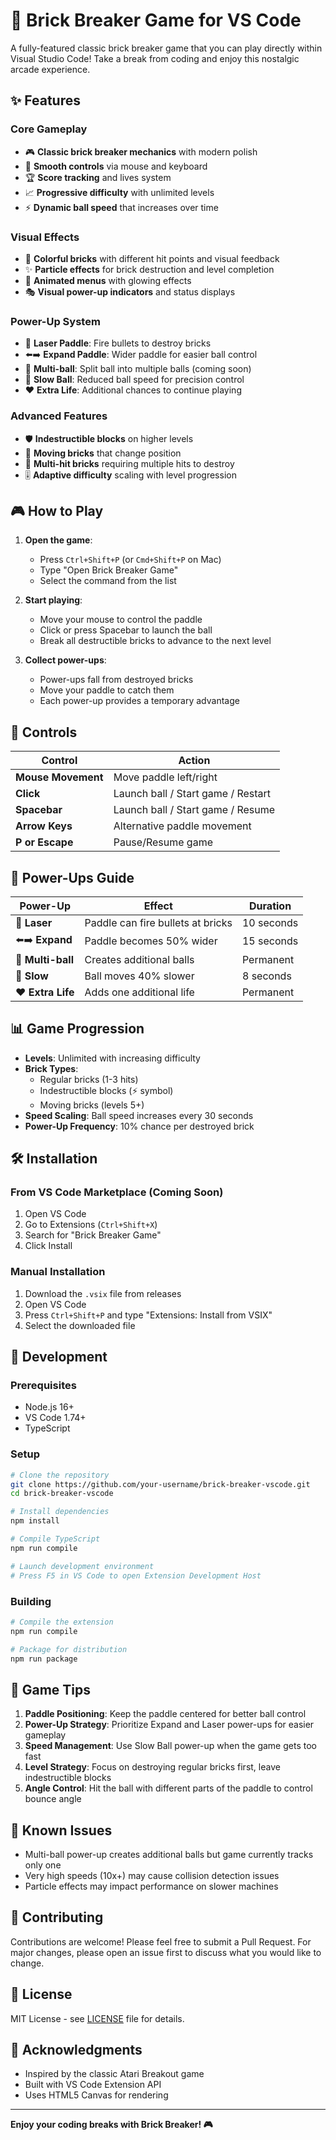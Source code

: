 # 🧱 Brick Breaker Game for VS Code

A fully-featured classic brick breaker game that you can play directly within Visual Studio Code! Take a break from coding and enjoy this nostalgic arcade experience.

## ✨ Features

### Core Gameplay
- 🎮 **Classic brick breaker mechanics** with modern polish
- 🎯 **Smooth controls** via mouse and keyboard
- 🏆 **Score tracking** and lives system
- 📈 **Progressive difficulty** with unlimited levels
- ⚡ **Dynamic ball speed** that increases over time

### Visual Effects
- 🎨 **Colorful bricks** with different hit points and visual feedback
- ✨ **Particle effects** for brick destruction and level completion
- 🌟 **Animated menus** with glowing effects
- 🎭 **Visual power-up indicators** and status displays

### Power-Up System
- 🔫 **Laser Paddle**: Fire bullets to destroy bricks
- ⬅️➡️ **Expand Paddle**: Wider paddle for easier ball control
- 🏐 **Multi-ball**: Split ball into multiple balls (coming soon)
- 🐌 **Slow Ball**: Reduced ball speed for precision control
- ❤️ **Extra Life**: Additional chances to continue playing

### Advanced Features
- 🛡️ **Indestructible blocks** on higher levels
- 🔄 **Moving bricks** that change position
- 💎 **Multi-hit bricks** requiring multiple hits to destroy
- 🎚️ **Adaptive difficulty** scaling with level progression

## 🎮 How to Play

1. **Open the game**:
   - Press `Ctrl+Shift+P` (or `Cmd+Shift+P` on Mac)
   - Type "Open Brick Breaker Game"
   - Select the command from the list

2. **Start playing**:
   - Move your mouse to control the paddle
   - Click or press Spacebar to launch the ball
   - Break all destructible bricks to advance to the next level

3. **Collect power-ups**:
   - Power-ups fall from destroyed bricks
   - Move your paddle to catch them
   - Each power-up provides a temporary advantage

## 🎯 Controls

| Control | Action |
|---------|--------|
| **Mouse Movement** | Move paddle left/right |
| **Click** | Launch ball / Start game / Restart |
| **Spacebar** | Launch ball / Start game / Resume |
| **Arrow Keys** | Alternative paddle movement |
| **P or Escape** | Pause/Resume game |

## 🚀 Power-Ups Guide

| Power-Up | Effect | Duration |
|----------|--------|----------|
| 🔫 **Laser** | Paddle can fire bullets at bricks | 10 seconds |
| ⬅️➡️ **Expand** | Paddle becomes 50% wider | 15 seconds |
| 🏐 **Multi-ball** | Creates additional balls | Permanent |
| 🐌 **Slow** | Ball moves 40% slower | 8 seconds |
| ❤️ **Extra Life** | Adds one additional life | Permanent |

## 📊 Game Progression

- **Levels**: Unlimited with increasing difficulty
- **Brick Types**:
  - Regular bricks (1-3 hits)
  - Indestructible blocks (⚡ symbol)
  - Moving bricks (levels 5+)
- **Speed Scaling**: Ball speed increases every 30 seconds
- **Power-Up Frequency**: 10% chance per destroyed brick

## 🛠️ Installation

### From VS Code Marketplace (Coming Soon)
1. Open VS Code
2. Go to Extensions (`Ctrl+Shift+X`)
3. Search for "Brick Breaker Game"
4. Click Install

### Manual Installation
1. Download the `.vsix` file from releases
2. Open VS Code
3. Press `Ctrl+Shift+P` and type "Extensions: Install from VSIX"
4. Select the downloaded file

## 🔧 Development

### Prerequisites
- Node.js 16+
- VS Code 1.74+
- TypeScript

### Setup
```bash
# Clone the repository
git clone https://github.com/your-username/brick-breaker-vscode.git
cd brick-breaker-vscode

# Install dependencies
npm install

# Compile TypeScript
npm run compile

# Launch development environment
# Press F5 in VS Code to open Extension Development Host
```

### Building
```bash
# Compile the extension
npm run compile

# Package for distribution
npm run package
```

## 🎯 Game Tips

1. **Paddle Positioning**: Keep the paddle centered for better ball control
2. **Power-Up Strategy**: Prioritize Expand and Laser power-ups for easier gameplay
3. **Speed Management**: Use Slow Ball power-up when the game gets too fast
4. **Level Strategy**: Focus on destroying regular bricks first, leave indestructible blocks
5. **Angle Control**: Hit the ball with different parts of the paddle to control bounce angle

## 🐛 Known Issues

- Multi-ball power-up creates additional balls but game currently tracks only one
- Very high speeds (10x+) may cause collision detection issues
- Particle effects may impact performance on slower machines

## 🤝 Contributing

Contributions are welcome! Please feel free to submit a Pull Request. For major changes, please open an issue first to discuss what you would like to change.

## 📄 License

MIT License - see [LICENSE](LICENSE) file for details.

## 🙏 Acknowledgments

- Inspired by the classic Atari Breakout game
- Built with VS Code Extension API
- Uses HTML5 Canvas for rendering

---

**Enjoy your coding breaks with Brick Breaker! 🎮**
